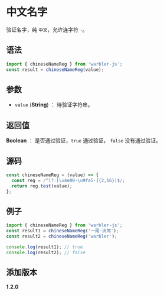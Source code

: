 # 中文名字

验证名字，纯 `中文`，允许连字符 `·`。

## 语法

```js
import { chineseNameReg } from 'warbler-js';
const result = chineseNameReg(value);
```

## 参数

- `value` (**String**) ： 待验证字符串。

## 返回值

**Boolean** ： 是否通过验证，`true` 通过验证， `false` 没有通过验证。

## 源码

```js
const chineseNameReg = (value) => {
  const reg = /^(?:[\u4e00-\u9fa5·]{2,16})$/;
  return reg.test(value);
};
```

## 例子

```js
import { chineseNameReg } from 'warbler-js';
const result1 = chineseNameReg('一尾·流莺');
const result2 = chineseNameReg('warbler');

console.log(result1); // true
console.log(result2); // false
```

## 添加版本

**1.2.0**
